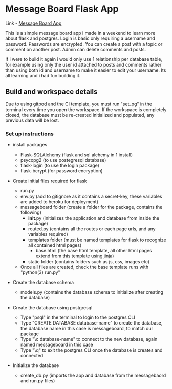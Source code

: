 # Message Board Flask App

Link - [Message Board App](https://message-board-app-07d4b12315a8.herokuapp.com/)

This is a simple message board app i made in a weekend to learn more about flask and postgres.
Login is basic only requiring a username and password. Passwords are encrypted.
You can create a post with a topic or comment on another post.
Admin can delete comments and posts.

If i were to build it again i would only use 1 relationship per database table, for example using only the user id attached to posts and comments rather than using both id and username to make it easier to edit your username. Its all learning and i had fun building it.






## Build and workspace details

Due to using gitpod and the CI template, you must run "set_pg" in the terminal every time you open the workspace.
If the workspace is completely closed, the database must be re-created initialized and populated, any previous data will be lost.

### Set up instructions
- install packages
  - Flask-SQLAlchemy (flask and sql alchemy in 1 install)
  - psycopg2 (to use postegresql database)
  - flask-login (to use the login package)
  - flask-bcrypt (for password encryption)

- Create initial files required for flask
  - run.py
  - env.py (add to gitignore as it contains a secret-key, these variables are added to heroku for deployment)
  - messageboard folder (create a folder for the package, contains the following)
    - __init__.py (initializes the application and database from inside the package)
    - routed.py (contains all the routes or each page urls, and any variables required)
    - templates folder (must be named templates for flask to recognize all contained html pages)
      - base.html (the base html template, all other html pages extend from this template using jinja)
    - static folder (contains folders such as js, css, images etc)
  - Once all files are created, check the base template runs with "python(3) run.py"

- Create the database schema
  - models.py (contains the database schema to initialize after creating the database)

- Create the database using postgresql
  - Type "psql" in the terminal to login to the postgres CLI
  - Type "CREATE DATABASE database-name" to create the database, the database name in this case is messageboard, to match our package
  - Type "\c database-name" to connect to the new database, again named messageboard in this case
  - Type "\q" to exit the postgres CLI once the database is creates and connected

- Initialize the database
  - create_db.py (imports the app and database from the messagebaord and run.py files)
